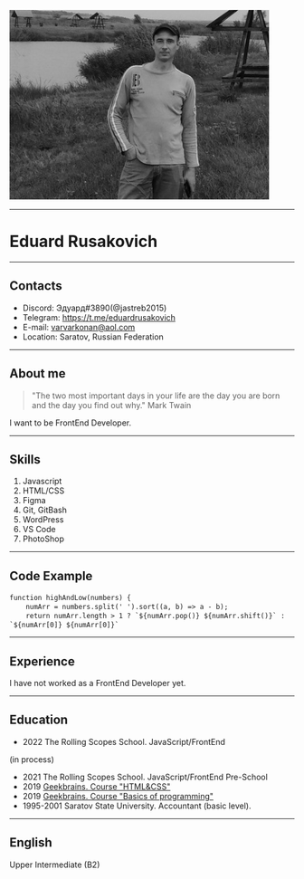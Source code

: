 

![It's me](i'm%20at%20river.jpg)

***


# Eduard Rusakovich


***


## Contacts

* Discord: Эдуард#3890(@jastreb2015)
* Telegram:  https://t.me/eduardrusakovich
* E-mail: varvarkonan@aol.com
* Location: Saratov, Russian Federation

***


## About me

> "The two most important days in your life are the day you are born and the day you find out why." Mark Twain

I want to be FrontEnd Developer.


***


## Skills

1. Javascript
2. HTML/CSS
3. Figma
4. Git, GitBash
5. WordPress
6. VS Code
7. PhotoShop

***


## Code Example

```
function highAndLow(numbers) {
    numArr = numbers.split(' ').sort((a, b) => a - b);
    return numArr.length > 1 ? `${numArr.pop()} ${numArr.shift()}` : `${numArr[0]} ${numArr[0]}`

```
***


## Experience

I have not worked as a FrontEnd Developer yet.

***


## Education
* 2022 The Rolling Scopes School. JavaScript/FrontEnd

(in process)
* 2021 The Rolling Scopes School. JavaScript/FrontEnd Pre-School 
* 2019 [Geekbrains. Course "HTML&CSS"](https://gb.ru/go/xHvc_A)
* 2019 [Geekbrains. Course "Basics of programming"](https://gb.ru/go/b1X4vL)
* 1995-2001 Saratov State University. Accountant (basic level).

***


## English

Upper Intermediate (B2)








